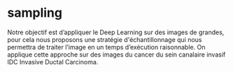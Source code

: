 # sampling
Notre objectif est d’appliquer le Deep Learning sur des images de grandes, pour cela nous proposons une stratégie 
d'échantillonnage qui nous permettra de traiter l’image en un temps d’exécution raisonnable. On applique cette approche 
sur des images du cancer du sein canalaire invasif IDC Invasive Ductal Carcinoma.
